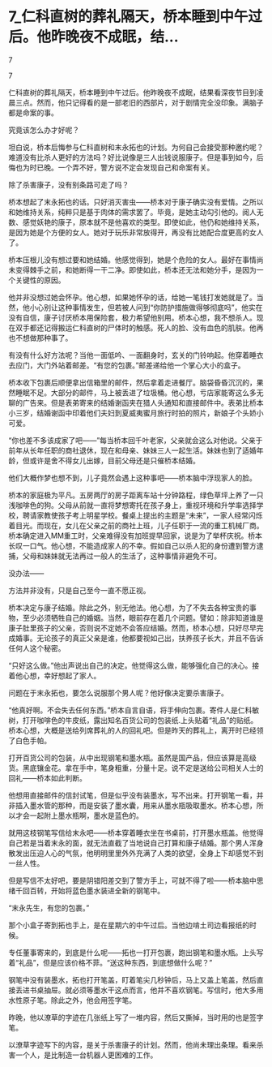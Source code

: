 # 7_仁科直树的葬礼隔天，桥本睡到中午过后。他昨晚夜不成眠，结...

7

7

仁科直树的葬礼隔天，桥本睡到中午过后。他昨晚夜不成眠，结果看深夜节目到凌晨三点。然而，他只记得看的是一部老旧的西部片，对于剧情完全没印象。满脑子都是命案的事。

究竟该怎么办才好呢？

坦白说，桥本后悔参与仁科直树和末永拓也的计划。为何自己会接受那种邀约呢？难道没有比杀人更好的方法吗？好比说像是三人出钱说服康子。但是事到如今，后悔也为时已晚。一个弄不好，警方说不定会发现自己和命案有关。

除了杀害康子，没有别条路可走了吗？

桥本想起了末永拓也的话。只好消灭害虫——桥本对于康子确实没有爱情。之所以和她维持关系，纯粹只是基于肉体的需求罢了。毕竟，是她主动勾引他的。阅人无数、感觉妖艳的康子，原本就不是他喜欢的类型。即使如此，他仍和她维持关系，是因为她是个方便的女人。她对于玩乐非常放得开，再没有比她配合度更高的女人了。

桥本压根儿没有想过要和她结婚。他感觉得到，她是个危险的女人。最好在事情尚未变得棘手之前，和她断得一干二净。即使如此，桥本还无法和她分手，是因为一个关键性的原因。

他并非没想过她会怀孕。他心想，如果她怀孕的话，给她一笔钱打发她就是了。当然，他小心别让这种事情发生，但若被人问到“你防护措施做得够彻底吗”，他实在没有自信，康子讨厌桥本用保险套，极力希望他别用。桥本心想，我不想杀人。现在双手都还记得搬运仁科直树的尸体时的触感。死人的脸、没有血色的肌肤。他再也不想做那种事了。

有没有什么好方法呢？当他一面低吟、一面翻身时，玄关的门铃响起。他穿着睡衣去应门，大门外站着邮差。“有您的包裹。”邮差递给他一个掌心大小的盒子。

桥本收下包裹后顺便拿出信箱里的邮件，然后拿着走进餐厅。脑袋昏昏沉沉的，果然睡眠不足。大部分的邮件，马上被丢进了垃圾桶。他心想，亏店家能寄这么多无聊的广告来。但是表弟寄来的结婚谢函夹在猎人头通知和直接邮件中。表弟比桥本小三岁，结婚谢函中印着他们夫妇到夏威夷蜜月旅行时拍的照片，新娘子个头娇小可爱。

“你也差不多该成家了吧——”每当桥本回千叶老家，父亲就会这么对他说。父亲于前年从长年任职的商社退休，现在和母亲、妹妹三人一起生活。妹妹也到了适婚年龄，但或许是舍不得女儿出嫁，目前父母还是只催桥本结婚。

他们大概作梦也想不到，儿子竟然会遇上这种事吧——桥本脑中浮现家人的脸。

桥本的家庭极为平凡。五房两厅的房子距离车站十分钟路程，绿色草坪上养了一只浅咖啡色的狗。父母从前就一直将梦想寄托在孩子身上，重视环境和升学率选择学校，聘请家教使孩子考上明星学校。餐桌上提出的主题是“未来”，一家人经常闪烁着目光。而现在，女儿在父亲之前的商社上班，儿子任职于一流的重工机械厂商。桥本确定进入MM重工时，父亲难得没有加班提早回家，说是为了举杯庆祝。桥本长叹一口气。他心想，不能造成家人的不幸。假如自己以杀人犯的身份遭到警方逮捕，父母和妹妹就无法再过一般人的生活了，这种事情非避免不可。

没办法——

方法并非没有，只是自己至今一直不愿正视。

桥本决定与康子结婚。除此之外，别无他法。他心想，为了不失去各种宝贵的事物，至少必须牺牲自己的婚姻。当然，眼前存在着几个问题。譬如：除非知道谁是康子肚里孩子的父亲，否则说不定她不会答应结婚。然而，桥本心想，只好尽早完成婚事。无论孩子的真正父亲是谁，他都要视如己出，扶养孩子长大，并且不告诉任何人这个秘密。

“只好这么做。”他出声说出自己的决定。他觉得这么做，能够强化自己的决心。接着他心想，幸好想起了家人。

问题在于末永拓也，要怎么说服那个男人呢？他好像决定要杀害康子。

“他真好啊。不会失去任何东西。”桥本自言自语，将手伸向包裹。寄件人是仁科敏树，打开咖啡色的牛皮纸，露出知名百货公司的包装纸.上头贴着“礼品”的贴纸。桥本心想，大概是送给列席葬礼的人的回礼吧。但是昨天的葬礼上，离开时已经领了白色手帕。

打开百货公司的包装，从中出现钢笔和墨水瓶。虽然是国产品，但应该算是高级货。黑底镶金花。拿在手中，笔身粗重，分量十足。说不定是送给公司相关人士的回礼——桥本如此判断。

他想用直接邮件的信封试笔，但是似乎没有装墨水，写不出来。打开钢笔一看，并非插入墨水管的那种，而是安装了墨水囊，用来从墨水瓶吸取墨水。桥本心想，所以才会一起附上墨水瓶啊，墨水是蓝色的。

就用这枝钢笔写信给末永吧——桥本穿着睡衣坐在书桌前，打开墨水瓶盖。他觉得自己若是当着末永的面，就无法直截了当地说自己打算和康子结婚。那个男人浑身散发出压迫人心的气氛，他明明里里外外充满了人类的欲望，全身上下却感觉不到一丝人性。

但是写信不太好吧，要是阴错阳差交到了警方手上，可就不得了啦——桥本脑中思绪千回百转，开始将蓝色墨水装进全新的钢笔中。

“末永先生，有您的包裹。”

那个小盒子寄到拓也手上，是在星期六的中午过后。当他边啃土司边看报纸的时候。

专任董事寄来的，到底是什么呢——拓也一打开包裹，跑出钢笔和墨水瓶。上头写着“礼品”，但是应该价格不菲。“送这种东西，到底想做什么呢？”

钢笔中没有装墨水，拓也打开笔盖，盯着笔尖几秒钟后，马上又盖上笔盖，然后直接丢进书桌抽屉。就必须等墨水干这点而言，他并不喜欢钢笔。写信时，他大多用水性原子笔。除此之外，他会用签字笔。

昨晚，他以潦草的字迹在几张纸上写了一堆内容，然后又撕掉，当时用的也是签字笔。

以潦草字迹写下的内容，是关于杀害康子的计划。然而，他尚未理出条理。看来杀害一个人，是比制造一台机器人更困难的工作。